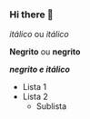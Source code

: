 ### Hi there 👋


*itálico* ou _itálico_

**Negrito** ou __negrito__

___negrito e itálico___

- Lista 1
- Lista 2
  - Sublista


<!--
**Luiz-Augusto-dev/Luiz-Augusto-dev** is a ✨ _special_ ✨ repository because its `README.md` (this file) appears on your GitHub profile.

Here are some ideas to get you started:

- 🔭 I’m currently working on ...
- 🌱 I’m currently learning ...
- 👯 I’m looking to collaborate on ...
- 🤔 I’m looking for help with ...
- 💬 Ask me about ...
- 📫 How to reach me: ...
- 😄 Pronouns: ...
- ⚡ Fun fact: ...
-->
